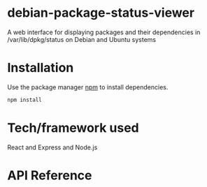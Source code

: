 # debian-package-status-viewer
A web interface for displaying packages and their dependencies in /var/lib/dpkg/status on Debian and Ubuntu systems



# Installation 

Use the package manager [npm](https://www.npmjs.com/) to install dependencies.

```bash
npm install
```

# Tech/framework used 
React and Express and Node.js

# API Reference


